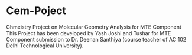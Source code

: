 # Cem-Poject
Chmeistry Project  on Molecular Geometry Analysis for MTE Component
This Project has been developed by Yash Joshi and Tushar for MTE Component submission to Dr. Deenan Santhiya (course teacher of AC 102 Delhi Technological University).
